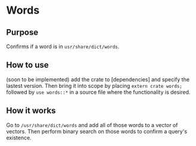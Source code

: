 # Words 

## Purpose
Confirms if a word is in `usr/share/dict/words`.

## How to use
(soon to be implemented) add the crate to [dependencies] and specify the lastest version.  Then bring it into scope by placing `extern crate words;` followed by `use words::*` in a source file where the functionality is desired.

## How it works
Go to `/usr/share/dict/words` and add all of those words to a vector of vectors.  Then perform binary search on those words to confirm a query's existence.